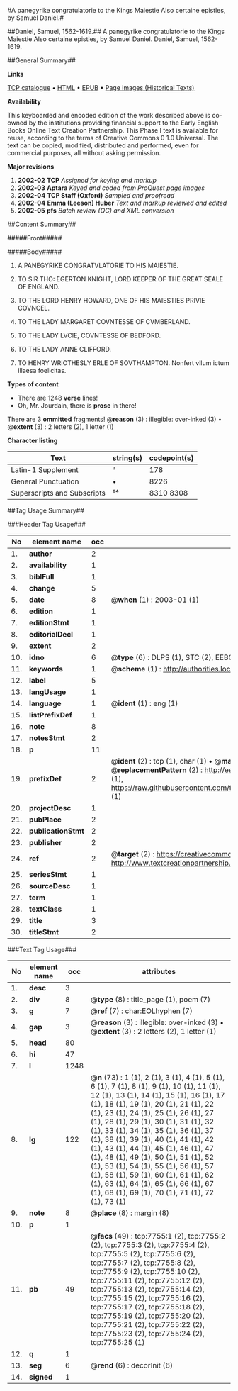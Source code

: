 #A panegyrike congratulatorie to the Kings Maiestie Also certaine epistles, by Samuel Daniel.#

##Daniel, Samuel, 1562-1619.##
A panegyrike congratulatorie to the Kings Maiestie Also certaine epistles, by Samuel Daniel.
Daniel, Samuel, 1562-1619.

##General Summary##

**Links**

[TCP catalogue](http://www.ota.ox.ac.uk/tcp/)  • 
[HTML](http://tei.it.ox.ac.uk/tcp/Texts-HTML/free/A19/A19830.html)  • 
[EPUB](http://tei.it.ox.ac.uk/tcp/Texts-EPUB/free/A19/A19830.epub) • 
[Page images (Historical Texts)](https://data.historicaltexts.jisc.ac.uk/view?pubId=eebo-99843048e&pageId=eebo-99843048e-7755-1)

**Availability**

This keyboarded and encoded edition of the
	       work described above is co-owned by the institutions
	       providing financial support to the Early English Books
	       Online Text Creation Partnership. This Phase I text is
	       available for reuse, according to the terms of Creative
	       Commons 0 1.0 Universal. The text can be copied,
	       modified, distributed and performed, even for
	       commercial purposes, all without asking permission.

**Major revisions**

1. __2002-02__ __TCP__ *Assigned for keying and markup*
1. __2002-03__ __Aptara__ *Keyed and coded from ProQuest page images*
1. __2002-04__ __TCP Staff (Oxford)__ *Sampled and proofread*
1. __2002-04__ __Emma (Leeson) Huber__ *Text and markup reviewed and edited*
1. __2002-05__ __pfs__ *Batch review (QC) and XML conversion*

##Content Summary##

#####Front#####

#####Body#####

1. A
PANEGYRIKE CONGRATVLATORIE
TO HIS
MAIESTIE.

1. TO
SIR THO: EGERTON KNIGHT,
LORD KEEPER OF THE GREAT
SEALE OF ENGLAND.

1. TO
THE LORD HENRY HOWARD,
ONE OF HIS MAIESTIES
PRIVIE COVNCEL.

1. TO
THE LADY MARGARET
COVNTESSE OF CVMBERLAND.

1. TO
THE LADY LVCIE, COVNTESSE
OF BEDFORD.

1. TO
THE LADY ANNE
CLIFFORD.

1. TO HENRY WRIOTHESLY ERLE
OF SOVTHAMPTON.
Nonfert vllum ictum illaesa foelicitas.

**Types of content**

  * There are 1248 **verse** lines!
  * Oh, Mr. Jourdain, there is **prose** in there!

There are 3 **ommitted** fragments! 
 @__reason__ (3) : illegible: over-inked (3)  •  @__extent__ (3) : 2 letters (2), 1 letter (1)

**Character listing**


|Text|string(s)|codepoint(s)|
|---|---|---|
|Latin-1 Supplement|²|178|
|General Punctuation|•|8226|
|Superscripts             and Subscripts|⁶⁴|8310 8308|

##Tag Usage Summary##

###Header Tag Usage###

|No|element name|occ|attributes|
|---|---|---|---|
|1.|__author__|2||
|2.|__availability__|1||
|3.|__biblFull__|1||
|4.|__change__|5||
|5.|__date__|8| @__when__ (1) : 2003-01 (1)|
|6.|__edition__|1||
|7.|__editionStmt__|1||
|8.|__editorialDecl__|1||
|9.|__extent__|2||
|10.|__idno__|6| @__type__ (6) : DLPS (1), STC (2), EEBO-CITATION (1), PROQUEST (1), VID (1)|
|11.|__keywords__|1| @__scheme__ (1) : http://authorities.loc.gov/ (1)|
|12.|__label__|5||
|13.|__langUsage__|1||
|14.|__language__|1| @__ident__ (1) : eng (1)|
|15.|__listPrefixDef__|1||
|16.|__note__|8||
|17.|__notesStmt__|2||
|18.|__p__|11||
|19.|__prefixDef__|2| @__ident__ (2) : tcp (1), char (1)  •  @__matchPattern__ (2) : ([0-9\-]+):([0-9IVX]+) (1), (.+) (1)  •  @__replacementPattern__ (2) : http://eebo.chadwyck.com/downloadtiff?vid=$1&page=$2 (1), https://raw.githubusercontent.com/textcreationpartnership/Texts/master/tcpchars.xml#$1 (1)|
|20.|__projectDesc__|1||
|21.|__pubPlace__|2||
|22.|__publicationStmt__|2||
|23.|__publisher__|2||
|24.|__ref__|2| @__target__ (2) : https://creativecommons.org/publicdomain/zero/1.0/ (1), http://www.textcreationpartnership.org/docs/. (1)|
|25.|__seriesStmt__|1||
|26.|__sourceDesc__|1||
|27.|__term__|1||
|28.|__textClass__|1||
|29.|__title__|3||
|30.|__titleStmt__|2||


###Text Tag Usage###

|No|element name|occ|attributes|
|---|---|---|---|
|1.|__desc__|3||
|2.|__div__|8| @__type__ (8) : title_page (1), poem (7)|
|3.|__g__|7| @__ref__ (7) : char:EOLhyphen (7)|
|4.|__gap__|3| @__reason__ (3) : illegible: over-inked (3)  •  @__extent__ (3) : 2 letters (2), 1 letter (1)|
|5.|__head__|80||
|6.|__hi__|47||
|7.|__l__|1248||
|8.|__lg__|122| @__n__ (73) : 1 (1), 2 (1), 3 (1), 4 (1), 5 (1), 6 (1), 7 (1), 8 (1), 9 (1), 10 (1), 11 (1), 12 (1), 13 (1), 14 (1), 15 (1), 16 (1), 17 (1), 18 (1), 19 (1), 20 (1), 21 (1), 22 (1), 23 (1), 24 (1), 25 (1), 26 (1), 27 (1), 28 (1), 29 (1), 30 (1), 31 (1), 32 (1), 33 (1), 34 (1), 35 (1), 36 (1), 37 (1), 38 (1), 39 (1), 40 (1), 41 (1), 42 (1), 43 (1), 44 (1), 45 (1), 46 (1), 47 (1), 48 (1), 49 (1), 50 (1), 51 (1), 52 (1), 53 (1), 54 (1), 55 (1), 56 (1), 57 (1), 58 (1), 59 (1), 60 (1), 61 (1), 62 (1), 63 (1), 64 (1), 65 (1), 66 (1), 67 (1), 68 (1), 69 (1), 70 (1), 71 (1), 72 (1), 73 (1)|
|9.|__note__|8| @__place__ (8) : margin (8)|
|10.|__p__|1||
|11.|__pb__|49| @__facs__ (49) : tcp:7755:1 (2), tcp:7755:2 (2), tcp:7755:3 (2), tcp:7755:4 (2), tcp:7755:5 (2), tcp:7755:6 (2), tcp:7755:7 (2), tcp:7755:8 (2), tcp:7755:9 (2), tcp:7755:10 (2), tcp:7755:11 (2), tcp:7755:12 (2), tcp:7755:13 (2), tcp:7755:14 (2), tcp:7755:15 (2), tcp:7755:16 (2), tcp:7755:17 (2), tcp:7755:18 (2), tcp:7755:19 (2), tcp:7755:20 (2), tcp:7755:21 (2), tcp:7755:22 (2), tcp:7755:23 (2), tcp:7755:24 (2), tcp:7755:25 (1)|
|12.|__q__|1||
|13.|__seg__|6| @__rend__ (6) : decorInit (6)|
|14.|__signed__|1||
